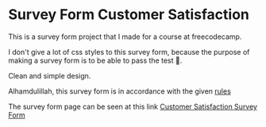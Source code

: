 # Survey Form Customer Satisfaction

This is a survey form project that I made for a course at freecodecamp. 

I don't give a lot of css styles to this survey form, because the purpose of making a survey form is to be able to pass the test 🙏. 

Clean and simple design. 

Alhamdulillah, this survey form is in accordance with the given [rules](https://www.freecodecamp.org/learn/responsive-web-design/responsive-web-design-projects/build-a-survey-form) 

The survey form page can be seen at this link [Customer Satisfaction Survey Form](https://fitrifityanto.github.io/customer-satisfaction-survey-form/)